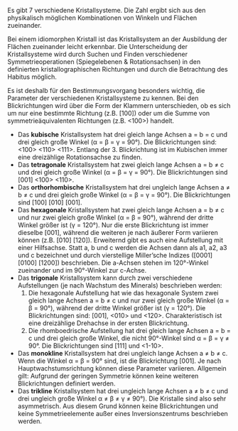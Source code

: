 Es gibt 7 verschiedene Kristallsysteme. Die Zahl ergibt sich aus den physikalisch möglichen Kombinationen von Winkeln und Flächen zueinander.

Bei einem idiomorphen Kristall ist das Kristallsystem an der Ausbildung der Flächen zueinander leicht erkennbar. Die Unterscheidung der Kristallsysteme wird durch Suchen und Finden verschiedener Symmetrieoperationen (Spiegelebenen & Rotationsachsen) in den definierten kristallographischen Richtungen und durch die Betrachtung des Habitus möglich.

Es ist deshalb für den Bestimmungsvorgang besonders wichtig, die Parameter der verschiedenen Kristallsysteme zu kennen. Bei den Blickrichtungen wird über die Form der Klammern unterschieden, ob es sich um nur eine bestimmte Richtung (z.B. [100]) oder um die Summe von symmetrieäquivalenten Richtungen (z.B. &lt;100&gt;) handelt.

- Das **kubische** Kristallsystem hat drei gleich lange Achsen a = b = c und drei gleich große Winkel (&alpha; = &beta; = &gamma; = 90&deg;). Die Blickrichtungen sind: &lt;100&gt; &lt;110&gt; &lt;111&gt;. Entlang der 3. Blickrichtung ist im Kubischen immer eine dreizählige Rotationsachse zu finden.
- Das **tetragonale** Kristallsystem hat zwei gleich lange Achsen a = b &ne; c und drei gleich große Winkel (&alpha; = &beta; = &gamma; = 90&deg;). Die Blickrichtungen sind [001] &lt;100&gt; &lt;110&gt;.
- Das **orthorhombische** Kristallsystem hat drei ungleich lange Achsen a &ne; b &ne; c und drei gleich große Winkel (&alpha; = &beta; = &gamma; = 90&deg;). Die Blickrichtungen sind [100] [010] [001].
- Das **hexagonale** Kristallsystem hat zwei gleich lange Achsen a = b &ne; c und nur zwei gleich große Winkel (&alpha; = &beta; = 90&deg;), während der dritte Winkel größer ist (&gamma; = 120&deg;). Nur die erste Blickrichtung ist immer dieselbe [001], während die weiteren je nach äußerer Form variieren können (z.B. [010] [120]). Erweiternd gibt es auch eine Aufstellung mit einer Hilfsachse. Statt a, b und c werden die Achsen dann als a1, a2, a3 und c bezeichnet und durch vierstellige Miller’sche Indizes ([0001] [0100] [1200]) beschrieben. Die a-Achsen stehen im 120&deg;-Winkel zueinander und im 90&deg;-Winkel zur c-Achse.
- Das **trigonale** Kristallsystem kann durch zwei verschiedene Aufstellungen (je nach Wachstum des Minerals) beschrieben werden: 
  1. Die hexagonale Aufstellung hat wie das hexagonale System zwei gleich lange Achsen a = b &ne; c und nur zwei gleich große Winkel (&alpha; = &beta; = 90&deg;), während der dritte Winkel größer ist (&gamma; = 120&deg;). Die Blickrichtungen sind: [001], &lt;010&gt; und &lt;120&gt;. Charakteristisch ist eine dreizählige Drehachse in der ersten Blickrichtung.
  2. Die rhomboedrische Aufstellung hat drei gleich lange Achsen a = b = c und drei gleich große Winkel, die nicht 90&deg;-Winkel sind &alpha; = &beta; = &gamma; &ne; 90&deg;. Die Blickrichtungen sind [111] und &lt;1-10&gt;.
- Das **monokline** Kristallsystem hat drei ungleich lange Achsen a &ne; b &ne; c. Wenn die Winkel &alpha; = &beta; = 90&deg; sind, ist die Blickrichtung [001]. Je nach Hauptwachstumsrichtung können diese Parameter variieren. Allgemein gilt: Aufgrund der geringen Symmetrie können keine weiteren Blickrichtungen definiert werden. 
- Das **trikline** Kristallsystem hat drei ungleich lange Achsen a &ne; b &ne; c und drei ungleich große Winkel &alpha; &ne; &beta; &ne; &gamma; &ne; 90&deg;). Die Kristalle sind also sehr asymmetrisch. Aus diesem Grund können keine Blickrichtungen und keine Symmetrieelemente außer eines Inversionszentrums beschrieben werden.
